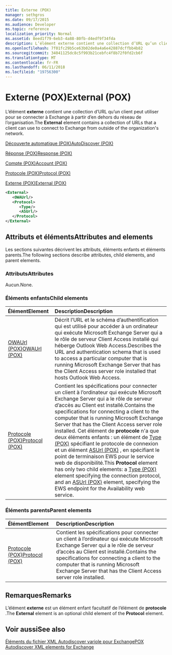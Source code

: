 ```yaml
---
title: Externe (POX)
manager: sethgros
ms.date: 09/17/2015
ms.audience: Developer
ms.topic: reference
localization_priority: Normal
ms.assetid: 8eed1f79-6eb3-4a88-80fb-d4edf9f34fda
description: L’élément externe contient une collection d’URL qu’un client peut utiliser pour se connecter à Exchange à partir d’en dehors du réseau de l’organisation.
ms.openlocfilehash: 7f01fc29b5ce63b02de0a4a6e42887dcffbb4b82
ms.sourcegitcommit: 34041125dc8c5f993b21cebfc4f8b72f0fd2cb6f
ms.translationtype: MT
ms.contentlocale: fr-FR
ms.lasthandoff: 06/11/2018
ms.locfileid: "19756300"
---
```

# <a name="external-pox"></a><span data-ttu-id="71b3b-103">Externe (POX)</span><span class="sxs-lookup"><span data-stu-id="71b3b-103">External (POX)</span></span>

<span data-ttu-id="71b3b-104">L’élément **externe** contient une collection d’URL qu’un client peut utiliser pour se connecter à Exchange à partir d’en dehors du réseau de l’organisation.</span><span class="sxs-lookup"><span data-stu-id="71b3b-104">The **External** element contains a collection of URLs that a client can use to connect to Exchange from outside of the organization's network.</span></span> 
  
[<span data-ttu-id="71b3b-105">Découverte automatique (POX)</span><span class="sxs-lookup"><span data-stu-id="71b3b-105">AutoDiscover (POX)</span></span>](autodiscover-pox.md)
  
[<span data-ttu-id="71b3b-106">Réponse (POX)</span><span class="sxs-lookup"><span data-stu-id="71b3b-106">Response (POX)</span></span>](response-pox.md)
  
[<span data-ttu-id="71b3b-107">Compte (POX)</span><span class="sxs-lookup"><span data-stu-id="71b3b-107">Account (POX)</span></span>](account-pox.md)
  
[<span data-ttu-id="71b3b-108">Protocole (POX)</span><span class="sxs-lookup"><span data-stu-id="71b3b-108">Protocol (POX)</span></span>](protocol-pox.md)
  
[<span data-ttu-id="71b3b-109">Externe (POX)</span><span class="sxs-lookup"><span data-stu-id="71b3b-109">External (POX)</span></span>](external-pox.md)
  
```XML
<External>
   <OWAUrl/>
   <Protocol>
      <Type/>
      <ASUrl/>
   </Protocol>
</External>

```

## <a name="attributes-and-elements"></a><span data-ttu-id="71b3b-110">Attributs et éléments</span><span class="sxs-lookup"><span data-stu-id="71b3b-110">Attributes and elements</span></span>

<span data-ttu-id="71b3b-111">Les sections suivantes décrivent les attributs, éléments enfants et éléments parents.</span><span class="sxs-lookup"><span data-stu-id="71b3b-111">The following sections describe attributes, child elements, and parent elements.</span></span>
  
### <a name="attributes"></a><span data-ttu-id="71b3b-112">Attributs</span><span class="sxs-lookup"><span data-stu-id="71b3b-112">Attributes</span></span>

<span data-ttu-id="71b3b-113">Aucun.</span><span class="sxs-lookup"><span data-stu-id="71b3b-113">None.</span></span>
  
### <a name="child-elements"></a><span data-ttu-id="71b3b-114">Éléments enfants</span><span class="sxs-lookup"><span data-stu-id="71b3b-114">Child elements</span></span>

|<span data-ttu-id="71b3b-115">**Élément**</span><span class="sxs-lookup"><span data-stu-id="71b3b-115">**Element**</span></span>|<span data-ttu-id="71b3b-116">**Description**</span><span class="sxs-lookup"><span data-stu-id="71b3b-116">**Description**</span></span>|
|:-----|:-----|
|[<span data-ttu-id="71b3b-117">OWAUrl (POX)</span><span class="sxs-lookup"><span data-stu-id="71b3b-117">OWAUrl (POX)</span></span>](owaurl-pox.md) <br/> |<span data-ttu-id="71b3b-118">Décrit l’URL et le schéma d’authentification qui est utilisé pour accéder à un ordinateur qui exécute Microsoft Exchange Server qui a le rôle de serveur Client Access installé qui héberge Outlook Web Access.</span><span class="sxs-lookup"><span data-stu-id="71b3b-118">Describes the URL and authentication schema that is used to access a particular computer that is running Microsoft Exchange Server that has the Client Access server role installed that hosts Outlook Web Access.</span></span>  <br/> |
|[<span data-ttu-id="71b3b-119">Protocole (POX)</span><span class="sxs-lookup"><span data-stu-id="71b3b-119">Protocol (POX)</span></span>](protocol-pox.md) <br/> |<span data-ttu-id="71b3b-120">Contient les spécifications pour connecter un client à l’ordinateur qui exécute Microsoft Exchange Server qui a le rôle de serveur d’accès au Client est installé.</span><span class="sxs-lookup"><span data-stu-id="71b3b-120">Contains the specifications for connecting a client to the computer that is running Microsoft Exchange Server that has the Client Access server role installed.</span></span> <span data-ttu-id="71b3b-121">Cet élément de **protocole** n'a que deux éléments enfants : un élément de [Type (POX)](type-pox.md) spécifiant le protocole de connexion et un élément [ASUrl (POX)](asurl-pox.md) , en spécifiant le point de terminaison EWS pour le service web de disponibilité.</span><span class="sxs-lookup"><span data-stu-id="71b3b-121">This **Protocol** element has only two child elements: a [Type (POX)](type-pox.md) element specifying the connection protocol, and an [ASUrl (POX)](asurl-pox.md) element, specifying the EWS endpoint for the Availability web service.</span></span>  <br/> |
   
### <a name="parent-elements"></a><span data-ttu-id="71b3b-122">Éléments parents</span><span class="sxs-lookup"><span data-stu-id="71b3b-122">Parent elements</span></span>

|<span data-ttu-id="71b3b-123">**Élément**</span><span class="sxs-lookup"><span data-stu-id="71b3b-123">**Element**</span></span>|<span data-ttu-id="71b3b-124">**Description**</span><span class="sxs-lookup"><span data-stu-id="71b3b-124">**Description**</span></span>|
|:-----|:-----|
|[<span data-ttu-id="71b3b-125">Protocole (POX)</span><span class="sxs-lookup"><span data-stu-id="71b3b-125">Protocol (POX)</span></span>](protocol-pox.md) <br/> |<span data-ttu-id="71b3b-126">Contient les spécifications pour connecter un client à l’ordinateur qui exécute Microsoft Exchange Server qui a le rôle de serveur d’accès au Client est installé.</span><span class="sxs-lookup"><span data-stu-id="71b3b-126">Contains the specifications for connecting a client to the computer that is running Microsoft Exchange Server that has the Client Access server role installed.</span></span>  <br/> |
   
## <a name="remarks"></a><span data-ttu-id="71b3b-127">Remarques</span><span class="sxs-lookup"><span data-stu-id="71b3b-127">Remarks</span></span>

<span data-ttu-id="71b3b-128">L’élément **externe** est un élément enfant facultatif de l’élément de **protocole** .</span><span class="sxs-lookup"><span data-stu-id="71b3b-128">The **External** element is an optional child element of the **Protocol** element.</span></span> 
  
## <a name="see-also"></a><span data-ttu-id="71b3b-129">Voir aussi</span><span class="sxs-lookup"><span data-stu-id="71b3b-129">See also</span></span>



[<span data-ttu-id="71b3b-130">Éléments du fichier XML Autodiscover variole pour Exchange</span><span class="sxs-lookup"><span data-stu-id="71b3b-130">POX Autodiscover XML elements for Exchange</span></span>](pox-autodiscover-xml-elements-for-exchange.md)

